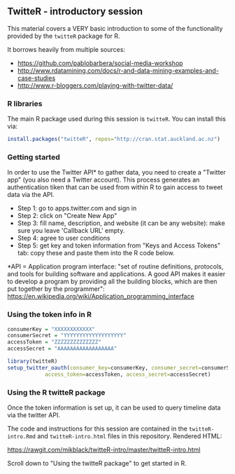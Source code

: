 ## TwitteR - introductory session

This material covers a VERY basic introduction to some of the functionality provided by the `twitteR` package for R.

It borrows heavily from multiple sources: 

 - https://github.com/pablobarbera/social-media-workshop
 - http://www.rdatamining.com/docs/r-and-data-mining-examples-and-case-studies
 - http://www.r-bloggers.com/playing-with-twitter-data/

### R libraries

The main R package used during this session is `twitteR`.  You can install this via:

```r
install.packages("twitteR", repos="http://cran.stat.auckland.ac.nz")
```

### Getting started

In order to use the Twitter API* to gather data, you need to create a "Twitter app" (you also need a Twitter account).  This process generates an authentication tiken that can be used from within R to gain access to tweet data via the API.

 - Step 1: go to apps.twitter.com and sign in
 - Step 2: click on "Create New App"
 - Step 3: fill name, description, and website (it can be any website): make sure you leave 'Callback URL' empty.
 - Step 4: agree to user conditions
 - Step 5: get key and token information from "Keys and Access Tokens" tab: copy these and paste them into the R code below.

 *API = Application program interface: "set of routine definitions, protocols, and tools for building software and applications. A good API makes it easier to develop a program by providing all the building blocks, which are then put together by the programmer": https://en.wikipedia.org/wiki/Application_programming_interface

### Using the token info in R

```r
consumerKey = "XXXXXXXXXXXX"
consumerSecret = "YYYYYYYYYYYYYYYYYYY"
accessToken = "ZZZZZZZZZZZZZZ"
accessSecret = "AAAAAAAAAAAAAAAAAA"

library(twitteR)
setup_twitter_oauth(consumer_key=consumerKey, consumer_secret=consumerSecret,
		    access_token=accessToken, access_secret=accessSecret)
```

### Using the R twitteR package

Once the token information is set up, it can be used to query timeline data via the twitter API.

The code and instructions for this session are contained in the `twitteR-intro.Rmd` and `twitteR-intro.html` files in this repository.  Rendered HTML:

https://rawgit.com/mikblack/twitteR-intro/master/twitteR-intro.html

Scroll down to "Using the twitteR package" to get started in R.
